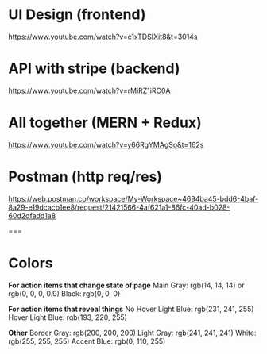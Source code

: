 # UI Design (frontend)

https://www.youtube.com/watch?v=c1xTDSIXit8&t=3014s

# API with stripe (backend)

https://www.youtube.com/watch?v=rMiRZ1iRC0A

# All together (MERN + Redux)

https://www.youtube.com/watch?v=y66RgYMAgSo&t=162s

# Postman (http req/res)

https://web.postman.co/workspace/My-Workspace~4694ba45-bdd6-4baf-8a29-e19dcacb1ee8/request/21421566-4af621a1-86fc-40ad-b028-60d2dfadd1a8

===

# Colors

**For action items that change state of page**
Main Gray: rgb(14, 14, 14) or rgb(0, 0, 0, 0.9)
Black: rgb(0, 0, 0)

**For action items that reveal things**
No Hover Light Blue: rgb(231, 241, 255)
Hover Light Blue: rgb(193, 220, 255)

**Other**
Border Gray: rgb(200, 200, 200)
Light Gray: rgb(241, 241, 241)
White: rgb(255, 255, 255)
Accent Blue: rgb(0, 110, 255)

